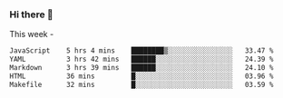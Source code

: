 ### Hi there 👋

This week - 
<!--START_SECTION:waka-->

```txt
JavaScript    5 hrs 4 mins    ████████▒░░░░░░░░░░░░░░░░   33.47 %
YAML          3 hrs 42 mins   ██████░░░░░░░░░░░░░░░░░░░   24.39 %
Markdown      3 hrs 39 mins   ██████░░░░░░░░░░░░░░░░░░░   24.10 %
HTML          36 mins         █░░░░░░░░░░░░░░░░░░░░░░░░   03.96 %
Makefile      32 mins         █░░░░░░░░░░░░░░░░░░░░░░░░   03.59 %
```

<!--END_SECTION:waka-->
<!--
**Boombag0607/Boombag0607** is a ✨ _special_ ✨ repository because its `README.md` (this file) appears on your GitHub profile.

Here are some ideas to get you started:

- 🔭 I’m currently working on ...
- 🌱 I’m currently learning ...
- 👯 I’m looking to collaborate on ...
- 🤔 I’m looking for help with ...
- 💬 Ask me about ...
- 📫 How to reach me: ...
- 😄 Pronouns: ...
- ⚡ Fun fact: ...
-->
